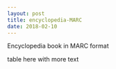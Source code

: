 ```yaml
---
layout: post
title: encyclopedia-MARC
date: 2018-02-10
---
```


<div class="show"> Encyclopedia book in MARC format</div>

table here with more text
